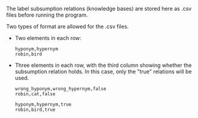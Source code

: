 The label subsumption relations (knowledge bases) are stored here as .csv files before running the program.

Two types of format are allowed for the .csv files.
* Two elements in each row: 
  ```
  hyponym,hypernym
  robin,bird
  ```
* Three elements in each row, with the third column showing whether the subsumption relation holds.
  In this case, only the "true" relations will be used.
  ```
  wrong_hyponym,wrong_hypernym,false
  robin,cat,false
  
  hyponym,hypernym,true
  robin,bird,true
  ```
